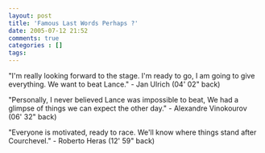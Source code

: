 ```yaml
---
layout: post
title: 'Famous Last Words Perhaps ?'
date: 2005-07-12 21:52
comments: true
categories : []
tags:
---
```

"I'm really looking forward to the stage. I'm ready to go, I am going to give everything. We want to beat Lance." - Jan Ulrich (04' 02" back)

"Personally, I never believed Lance was impossible to beat, We had a glimpse of things we can expect the other day." - Alexandre Vinokourov (06' 32" back)

"Everyone is motivated, ready to race. We'll know where things stand after Courchevel." - Roberto Heras (12' 59" back)


